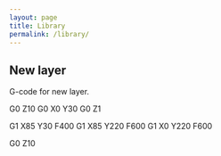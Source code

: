 ```yaml
---
layout: page
title: Library
permalink: /library/
---
```


## New layer

G-code for new layer.

<div class="highlight">
G0 Z10
G0 X0 Y30
G0 Z1

G1 X85 Y30 F400
G1 X85 Y220 F600
G1 X0 Y220 F600

G0 Z10
</div>
